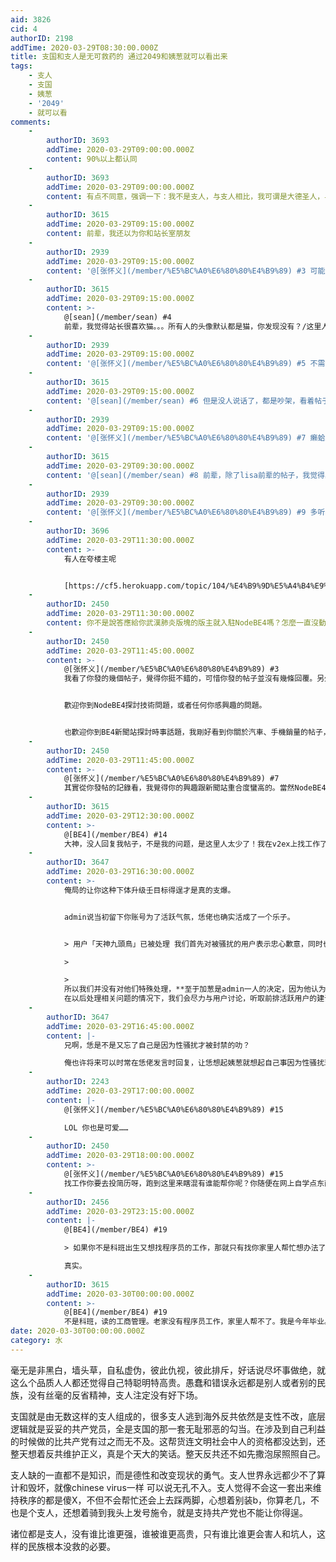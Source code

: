 ```yaml
---
aid: 3826
cid: 4
authorID: 2198
addTime: 2020-03-29T08:30:00.000Z
title: 支国和支人是无可救药的 通过2049和姨葱就可以看出来
tags:
    - 支人
    - 支国
    - 姨葱
    - '2049'
    - 就可以看
comments:
    -
        authorID: 3693
        addTime: 2020-03-29T09:00:00.000Z
        content: 90%以上都认同
    -
        authorID: 3693
        addTime: 2020-03-29T09:00:00.000Z
        content: 有点不同意，强调一下：我不是支人，与支人相比，我可谓是大德圣人，与西方白人相比，我都可说是大德先知
    -
        authorID: 3615
        addTime: 2020-03-29T09:15:00.000Z
        content: 前辈，我还以为你和站长室朋友
    -
        authorID: 2939
        addTime: 2020-03-29T09:15:00.000Z
        content: '@[张怀义](/member/%E5%BC%A0%E6%80%80%E4%B9%89) #3 可能是室友'
    -
        authorID: 3615
        addTime: 2020-03-29T09:15:00.000Z
        content: >-
            @[sean](/member/sean) #4
            前辈，我觉得站长很喜欢猫。。。所有人的头像默认都是猫，你发现没有？/这里人很少啊，你们我都脸熟。没什么人注册啊
    -
        authorID: 2939
        addTime: 2020-03-29T09:15:00.000Z
        content: '@[张怀义](/member/%E5%BC%A0%E6%80%80%E4%B9%89) #5 不需注册亦可观看'
    -
        authorID: 3615
        addTime: 2020-03-29T09:15:00.000Z
        content: '@[sean](/member/sean) #6 但是没人说话了，都是吵架，看着帖子一个个去水区'
    -
        authorID: 2939
        addTime: 2020-03-29T09:15:00.000Z
        content: '@[张怀义](/member/%E5%BC%A0%E6%80%80%E4%B9%89) #7 癞蛤蟆掉井里了--不懂'
    -
        authorID: 3615
        addTime: 2020-03-29T09:30:00.000Z
        content: '@[sean](/member/sean) #8 前辈，除了lisa前辈的帖子，我觉得其他帖子都是音乐和书下载的'
    -
        authorID: 2939
        addTime: 2020-03-29T09:30:00.000Z
        content: '@[张怀义](/member/%E5%BC%A0%E6%80%80%E4%B9%89) #9 多听多读。'
    -
        authorID: 3696
        addTime: 2020-03-29T11:30:00.000Z
        content: >-
            有人在夸楼主呢


            [https://cf5.herokuapp.com/topic/104/%E4%B9%9D%E5%A4%B4%E9%B8%9F%E5%85%B6%E5%AE%9E%E8%BF%98%E6%8C%BA%E6%9C%89%E5%85%88%E8%A7%81](https://cf5.herokuapp.com/topic/104/%E4%B9%9D%E5%A4%B4%E9%B8%9F%E5%85%B6%E5%AE%9E%E8%BF%98%E6%8C%BA%E6%9C%89%E5%85%88%E8%A7%81)
    -
        authorID: 2450
        addTime: 2020-03-29T11:30:00.000Z
        content: 你不是說答應給你武漢肺炎版塊的版主就入駐NodeBE4嗎？怎麼一直沒動靜？
    -
        authorID: 2450
        addTime: 2020-03-29T11:45:00.000Z
        content: >-
            @[张怀义](/member/%E5%BC%A0%E6%80%80%E4%B9%89) #3
            我看了你發的幾個帖子，覺得你挺不錯的，可惜你發的帖子並沒有幾條回覆。另外，我覺得你自學能力很強，基礎也挺紮實，應該不是那種盲從懶惰的人，相信你有足夠的能力讓自己不必擔心身份泄漏。


            歡迎你到NodeBE4探討技術問題，或者任何你感興趣的問題。


            也歡迎你到BE4新聞站探討時事話題，我剛好看到你關於汽車、手機銷量的帖子，而BE4新聞站剛好也有人轉發了[武漢肺炎對手機市場的影響](https://be4-news.herokuapp.com/item/f3d03c17-757e-44ce-b727-bcdd6f576f6f)。
    -
        authorID: 2450
        addTime: 2020-03-29T11:45:00.000Z
        content: >-
            @[张怀义](/member/%E5%BC%A0%E6%80%80%E4%B9%89) #7
            其實從你發帖的記錄看，我覺得你的興趣跟新聞站重合度蠻高的。當然NodeBE4更適合討論技術類話題跟問答，找工作類的話題其實更適合去V2EX。
    -
        authorID: 3615
        addTime: 2020-03-29T12:30:00.000Z
        content: >-
            @[BE4](/member/BE4) #14
            大神，没人回复我帖子，不是我的问题，是这里人太少了！我在v2ex上找工作了，但是面试没过！我发发新闻还行，但是我觉得转载新闻没法当饭吃。我想有个工作先
    -
        authorID: 3647
        addTime: 2020-03-29T16:30:00.000Z
        content: >-
            俺局的让你这种下体升级壬目标得逞才是真的支爆。


            admin说当初留下你账号为了活跃气氛，恁佬也确实活成了一个乐子。


            > 用户「天神九頭鳥」已被处理 我们首先对被骚扰的用户表示忠心歉意，同时也对刚刚的不合理的公告言论致歉。

            > 

            >
            所以我们并没有对他们特殊处理，**至于加葱是admin一人的决定，因为他认为这样可以活跃气氛。由于admin本人很少参与讨论，并不知道这两位用户的发言已经让很多人无法接受。作出如此鲁莽的决定，我们深表歉意。**
            在以后处理相关问题的情况下，我们会尽力与用户讨论，听取前排活跃用户的建议，做出一个使大家都能满意的决定。
    -
        authorID: 3647
        addTime: 2020-03-29T16:45:00.000Z
        content: |-
            兄啊，恁是不是又忘了自己是因为性骚扰才被封禁的叻？

            俺也许将来可以时常在恁佬发言时回复，让恁想起姨葱就想起自己事因为性骚扰现行犯被驱逐的。
    -
        authorID: 2243
        addTime: 2020-03-29T17:00:00.000Z
        content: |-
            @[张怀义](/member/%E5%BC%A0%E6%80%80%E4%B9%89) #15

            LOL 你也是可爱……
    -
        authorID: 2450
        addTime: 2020-03-29T18:00:00.000Z
        content: >-
            @[张怀义](/member/%E5%BC%A0%E6%80%80%E4%B9%89) #15
            找工作你要去投简历呀，跑到这里来瞎混有谁能帮你呢？你随便在网上自学点东西都能把这里的人唬得一愣一愣的。V2EX、一亩三分地都有招聘信息。如果你是科班出身，去求职网站海投简历争取面试机会。国内的企业就算裁员也要招应届生的。如果你还不是应届生，赶紧混点项目经验，日常写点技术博客。如果你不是科班出生又想找程序员的工作，那就只有找你家里人帮忙想办法了。
    -
        authorID: 2456
        addTime: 2020-03-29T23:15:00.000Z
        content: |-
            @[BE4](/member/BE4) #19

            > 如果你不是科班出生又想找程序员的工作，那就只有找你家里人帮忙想办法了。

            真实。
    -
        authorID: 3615
        addTime: 2020-03-30T00:00:00.000Z
        content: >-
            @[BE4](/member/BE4) #19
            不是科班，读的工商管理。老家没有程序员工作，家里人帮不了。我是今年毕业。现在已经回老家，不去当程序员了。v2ex号都7年了
date: 2020-03-30T00:00:00.000Z
category: 水
---
```


毫无是非黑白，墙头草，自私虚伪，彼此仇视，彼此排斥，好话说尽坏事做绝，就这么个品质人人都还觉得自己特聪明特高贵。愚蠢和错误永远都是别人或者别的民族，没有丝毫的反省精神，支人注定没有好下场。

支国就是由无数这样的支人组成的，很多支人逃到海外反共依然是支性不改，底层逻辑就是妥妥的共产党员，全是支国的那一套无耻邪恶的勾当。在涉及到自己利益的时候做的比共产党有过之而无不及。这帮货连文明社会中人的资格都没达到，还整天想着反共维护正义，真是个天大的笑话。整天反共还不如先撒泡尿照照自己。

支人缺的一直都不是知识，而是德性和改变现状的勇气。支人世界永远都少不了算计和毁坏，就像chinese virus一样 可以说无孔不入。支人觉得不会这一套出来维持秩序的都是傻X，不但不会帮忙还会上去踩两脚，心想着别装b，你算老几，不也是个支人，还想着骑到我头上发号施令，就是支持共产党也不能让你得逞。

诸位都是支人，没有谁比谁更强，谁被谁更高贵，只有谁比谁更会害人和坑人，这样的民族根本没救的必要。
